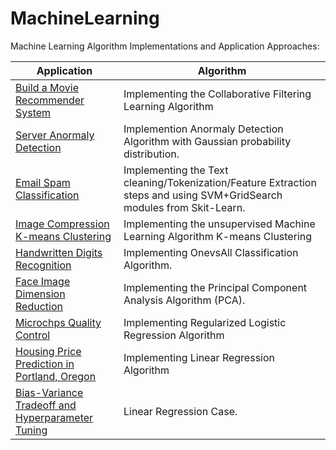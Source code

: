 # MachineLearning

Machine Learning Algorithm Implementations and Application Approaches: 

Application | Algorithm
----------- | ---------
[Build a Movie Recommender System](https://github.com/Lianghn/MachineLearning/blob/master/Movie-Recommender-System_Collaborative_Filtering_Learning_Algorithm.ipynb) |Implementing the Collaborative Filtering Learning Algorithm
[Server Anormaly Detection](https://github.com/Lianghn/MachineLearning/blob/master/Detection_Failing_Servers_Anormaly_Detection_Algorithm.ipynb)| Implemention Anormaly Detection Algorithm with Gaussian probability distribution.
[Email Spam Classification](https://github.com/Lianghn/MachineLearning/blob/master/Email-Spam-Classification-SVM.ipynb)|Implementing the Text cleaning/Tokenization/Feature Extraction steps and using SVM+GridSearch modules from Skit-Learn.
[Image Compression K-means Clustering](https://github.com/Lianghn/MachineLearning/blob/master/Image-Compression_K-means_Clustering.ipynb)| Implementing the unsupervised Machine Learning Algorithm K-means Clustering
[Handwritten Digits Recognition](https://github.com/Lianghn/MachineLearning/blob/master/Handwritten-Digits-Recognition_OnevsAll_Classification.ipynb)| Implementing OnevsAll Classification Algorithm.
[Face Image Dimension Reduction](https://github.com/Lianghn/MachineLearning/blob/master/Face-Image-Dimension-Reduction_PCA.ipynb) | Implementing the Principal Component Analysis Algorithm (PCA). 
[Microchps Quality Control](https://github.com/Lianghn/MachineLearning/blob/master/Quality-Assurance-Microchips_Regularized_LogisticRegression.ipynb)| Implementing Regularized Logistic Regression Algorithm 
[Housing Price Prediction in Portland, Oregon](https://github.com/Lianghn/MachineLearning/blob/master/Housing-Price-Prediction_in_Portland-Oregon_LinearRegression.ipynb)| Implementing Linear Regression Algorithm 
[Bias-Variance Tradeoff and Hyperparameter Tuning](https://github.com/Lianghn/MachineLearning/blob/master/Bias-Variance-Tradeoff_with_Train-Val-Test_dataset.ipynb)|  Linear Regression Case.

